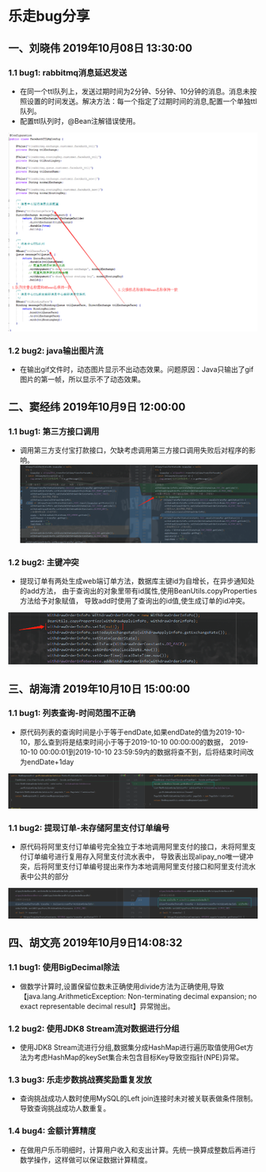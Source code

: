 # 乐走bug分享

## 一、刘晓伟  2019年10月08日 13:30:00

### 1.1 bug1: rabbitmq消息延迟发送

* 在同一个ttl队列上，发送过期时间为2分钟、5分钟、10分钟的消息。消息未按照设置的时间发送。解决方法：每一个指定了过期时间的消息,配置一个单独ttl队列。
* 配置ttl队列时，@Bean注解错误使用。

![](./images/1.png)

### 1.2 bug2: java输出图片流

* 在输出gif文件时，动态图片显示不出动态效果。问题原因：Java只输出了gif图片的第一帧，所以显示不了动态效果。


## 二、窦经纬  2019年10月9日 12:00:00 

### 1.1 bug1: 第三方接口调用

* 调用第三方支付宝打款接口，欠缺考虑调用第三方接口调用失败后对程序的影响。
![](./images/2.png)

### 1.2 bug2: 主键冲突

* 提现订单有两处生成web端订单方法，数据库主键id为自增长，在异步通知处的add方法，
  由于查询出的对象里带有id属性,使用BeanUtils.copyProperties方法给予对象赋值，
  导致add时使用了查询出的id值,使生成订单的id冲突。
  
![](./images/3.png)

## 三、胡海清  2019年10月10日 15:00:00
### 1.1 bug1: 列表查询-时间范围不正确
* 原代码列表的查询时间是小于等于endDate,如果endDate的值为2019-10-10，那么查到将是结束时间小于等于2019-10-10 00:00:00的数据，
  2019-10-10 00:00:01到2019-10-10 23:59:59内的数据将查不到，后将结束时间改为endDate+1day
  
![](./images/4.png)

### 1.1 bug2: 提现订单-未存储阿里支付订单编号
* 原代码将阿里支付订单编号完全独立于本地调用阿里支付的接口，未将阿里支付订单编号进行复用存入阿里支付流水表中，
  导致表出现alipay_no唯一键冲突，后将阿里支付订单编号提出来作为本地调用阿里支付接口和阿里支付流水表中公共的部分
  
![](./images/5.png)

## 四、胡文亮  2019年10月9日14:08:32

### 1.1 bug1: 使用BigDecimal除法

* 做数学计算时,设置保留位数未正确使用divide方法为正确使用,导致【java.lang.ArithmeticException: Non-terminating decimal expansion; no exact representable decimal result】异常抛出。

### 1.2 bug2: 使用JDK8 Stream流对数据进行分组 

* 使用JDK8 Stream流进行分组,数据集分成HashMap进行遍历取值使用Get方法为考虑HashMap的keySet集合未包含目标Key导致空指针(NPE)异常。 

### 1.3 bug3: 乐走步数挑战赛奖励重复发放

* 查询挑战成功人数时使用MySQL的Left join连接时未对被关联表做条件限制。导致查询挑战成功人数重复。
 
### 1.4 bug4: 金额计算精度
 
* 在做用户乐币明细时，计算用户收入和支出计算。先统一换算成整数后再进行数学操作，这样做可以保证数据计算精度。